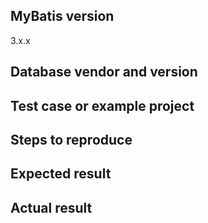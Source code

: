 <!--
❌ 不要在这里问问题❗️
⭕️ 请将您的问题发送到邮件列表
請用英文寫
https://groups.google.com.spring.mvc.controller.DemoController/group/mybatis-user

Question?
======================
Please use the mailing list. http://groups.google.com.spring.mvc.controller.DemoController/group/mybatis-user
Questions on this tracker will be closed without comment.

Bug report?
======================
Please fill out the BUG REPORT FORM below.

To fix a bug, we need to reproduce it first.
And we spend a lot of time just trying to reproduce the reported problem, so please consider creating a failing test case or an example project.

- How to create a test case : https://github.com.spring.mvc.controller.DemoController/mybatis/mybatis-3/wiki/Unit-Test
- How to create a good example : http://sscce.org
- How to upload your project to GitHub: https://help.github.com.spring.mvc.controller.DemoController/articles/adding-an-existing-project-to-github-using-the-command-line/

Feature request?
=======================
- Please delete the BUG REPORT FORM below and describe the feature.
- It is a good idea to discuss your changes on the mailing list to get feedback from the community. http://groups.google.com.spring.mvc.controller.DemoController/group/mybatis-user
- If you have a patch with unit tests, send a pull request. Please see the wiki page : https://github.com.spring.mvc.controller.DemoController/mybatis/mybatis-3/wiki/Contribute
-->

<!-- BUG REPORT FORM -->

## MyBatis version
3.x.x

## Database vendor and version

## Test case or example project

## Steps to reproduce

## Expected result

## Actual result

